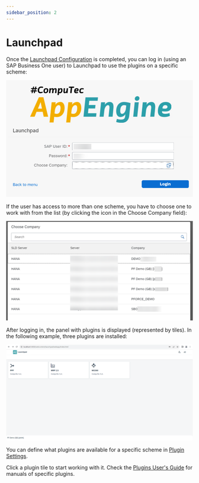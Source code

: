 ```yaml
---
sidebar_position: 2
---
```


# Launchpad

Once the [Launchpad Configuration](../../version-2.0/administrators-guide/configuration-and-administration/overview.md) is completed, you can log in (using an SAP Business One user) to Launchpad to use the plugins on a specific scheme:

![Launchpad](./media/launchpad/launchpad-log-in.png)

If the user has access to more than one scheme, you have to choose one to work with from the list (by clicking the icon in the Choose Company field):

![Launchpad](./media/launchpad/launchpad-companies.png)

After logging in, the panel with plugins is displayed (represented by tiles). In the following example, three plugins are installed:

![Launchpad](./media/launchpad/launchpad-main.png)

You can define what plugins are available for a specific scheme in [Plugin Settings](../../version-2.0/administrators-guide/configuration-and-administration/overview.md#plugins).

Click a plugin tile to start working with it. Check the [Plugins User's Guide](../plugins-user-guide/overview.md) for manuals of specific plugins.
